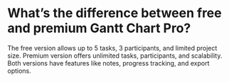 # What’s the difference between free and premium Gantt Chart Pro?

<p class="no-margin">The free version allows up to 5 tasks, 3 participants, and limited project size. Premium version offers unlimited tasks, participants, and scalability. Both versions have features like notes, progress tracking, and export options.</p>
<p class="no-margin"></p>
<p class="no-margin"></p>


<Intercom />
<Clarity />
<GoogleAnalytics />
